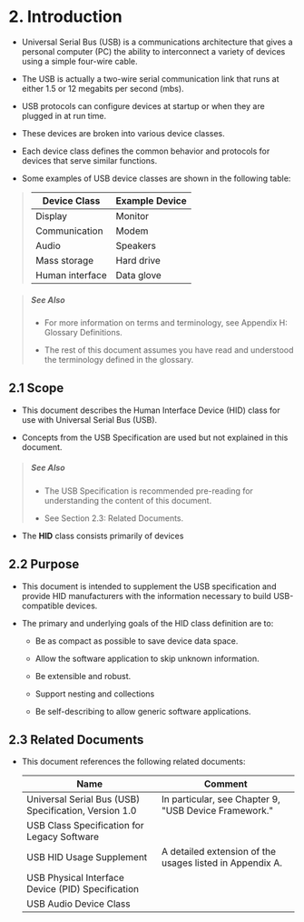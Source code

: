 # 2. Introduction

- Universal Serial Bus (USB) is a communications architecture that gives a personal computer (PC) the ability to interconnect a variety of devices using a simple four-wire cable.

- The USB is actually a two-wire serial communication link that runs at either 1.5 or 12 megabits per second (mbs).

- USB protocols can configure devices at startup or when they are plugged in at run time.

- These devices are broken into various device classes.

- Each device class defines the common behavior and protocols for devices that serve similar functions.

- Some examples of USB device classes are shown in the following table:

> |Device Class|Example Device|
> |-|-|
> |Display|Monitor|
> |Communication|Modem|
> |Audio|Speakers|
> |Mass storage|Hard drive|
> |Human interface|Data glove|

> ##### See Also
>
> - For more information on terms and terminology, see Appendix H: Glossary Definitions.
>
> - The rest of this document assumes you have read and understood the terminology defined in the glossary.

## 2.1 Scope

- This document describes the Human Interface Device (HID) class for use with Universal Serial Bus (USB).

- Concepts from the USB Specification are used but not explained in this document.

> ##### See Also
>
> - The USB Specification is recommended pre-reading for understanding the content of this document.
>
> - See Section 2.3: Related Documents.

- The **HID** class consists primarily of devices 

## 2.2 Purpose

- This document is intended to supplement the USB specification and provide HID manufacturers with the information necessary to build USB-compatible devices.

- The primary and underlying goals of the HID class definition are to:

    - Be as compact as possible to save device data space.

    - Allow the software application to skip unknown information.

    - Be extensible and robust.

    - Support nesting and collections

    - Be self-describing to allow generic software applications.

## 2.3 Related Documents

- This document references the following related documents:

    |Name|Comment|
    |-|-|
    |Universal Serial Bus (USB) Specification, Version 1.0|In particular, see Chapter 9, "USB Device Framework."|
    |USB Class Specification for Legacy Software||
    |USB HID Usage Supplement|A detailed extension of the usages listed in Appendix A.|
    |USB Physical Interface Device (PID) Specification|
    |USB Audio Device Class|
